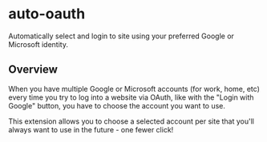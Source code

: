 # auto-oauth
Automatically select and login to site using your preferred Google or Microsoft identity.

## Overview
When you have multiple Google or Microsoft accounts (for work, home, etc) every time you try 
to log into a website via OAuth, like with the "Login with Google" button, you have to choose
the account you want to use.

This extension allows you to choose a selected account per site that you'll always want to use
in the future - one fewer click!
